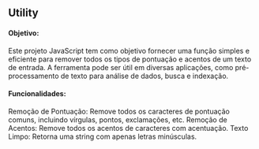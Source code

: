 ## Utility

<h4>Objetivo:</h4> 
Este projeto JavaScript tem como objetivo fornecer uma função simples e eficiente para remover todos os tipos de pontuação e acentos de um texto de entrada.
A ferramenta pode ser útil em diversas aplicações, como pré-processamento de texto para análise de dados, busca e indexação.

<h4>Funcionalidades:</h4> 
Remoção de Pontuação: Remove todos os caracteres de pontuação comuns, incluindo vírgulas, pontos, exclamações, etc.
Remoção de Acentos: Remove todos os acentos de caracteres com acentuação.
Texto Limpo: Retorna uma string com apenas letras minúsculas.

